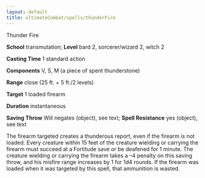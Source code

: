```yaml
---
layout: default
title: ultimateCombat/spells/thunderFire
---
```

Thunder Fire

**School** transmutation; **Level** bard 2, sorcerer/wizard 2, witch 2

**Casting Time** 1 standard action

**Components** V, S, M (a piece of spent thunderstone)

**Range** close (25 ft. + 5 ft./2 levels)

**Target** 1 loaded firearm

**Duration** instantaneous

**Saving Throw** Will negates (object), see text; **Spell Resistance** yes (object), see text

The firearm targeted creates a thunderous report, even if the firearm is not loaded. Every creature within 15 feet of the creature wielding or carrying the firearm must succeed at a Fortitude save or be deafened for 1 minute. The creature wielding or carrying the firearm takes a –4 penalty on this saving throw, and his misfire range increases by 1 for 1d4 rounds. If the firearm was loaded when it was targeted by this spell, that ammunition is wasted.

